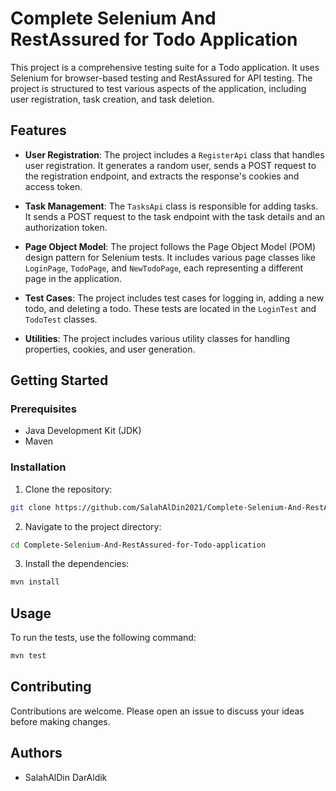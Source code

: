 # Complete Selenium And RestAssured for Todo Application

This project is a comprehensive testing suite for a Todo application. It uses Selenium for browser-based testing and RestAssured for API testing. The project is structured to test various aspects of the application, including user registration, task creation, and task deletion.

## Features

- **User Registration**: The project includes a `RegisterApi` class that handles user registration. It generates a random user, sends a POST request to the registration endpoint, and extracts the response's cookies and access token.

- **Task Management**: The `TasksApi` class is responsible for adding tasks. It sends a POST request to the task endpoint with the task details and an authorization token.

- **Page Object Model**: The project follows the Page Object Model (POM) design pattern for Selenium tests. It includes various page classes like `LoginPage`, `TodoPage`, and `NewTodoPage`, each representing a different page in the application.

- **Test Cases**: The project includes test cases for logging in, adding a new todo, and deleting a todo. These tests are located in the `LoginTest` and `TodoTest` classes.

- **Utilities**: The project includes various utility classes for handling properties, cookies, and user generation.

## Getting Started

### Prerequisites

- Java Development Kit (JDK)
- Maven

### Installation

1. Clone the repository:
```bash
git clone https://github.com/SalahAlDin2021/Complete-Selenium-And-RestAssured-for-Todo-application.git
```
2. Navigate to the project directory:
```bash
cd Complete-Selenium-And-RestAssured-for-Todo-application
```

3. Install the dependencies:
```bash
mvn install
```
## Usage

To run the tests, use the following command:

```bash
mvn test
```


## Contributing

Contributions are welcome. Please open an issue to discuss your ideas before making changes.

## Authors

- SalahAlDin DarAldik

